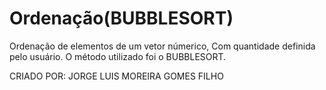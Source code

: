 # Ordenação(BUBBLESORT)
Ordenação de elementos de um vetor númerico,
Com quantidade definida pelo usuário.
O método utilizado foi o BUBBLESORT.

CRIADO POR: JORGE LUIS MOREIRA GOMES FILHO
